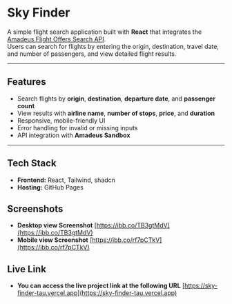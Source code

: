 #  Sky Finder

A simple flight search application built with **React** that integrates the [Amadeus Flight Offers Search API](https://developers.amadeus.com/self-service/category/air/api-doc/flight-offers-search).  
Users can search for flights by entering the origin, destination, travel date, and number of passengers, and view detailed flight results.

---

##  Features
- Search flights by **origin**, **destination**, **departure date**, and **passenger count**
- View results with **airline name**, **number of stops**, **price**, and **duration**
- Responsive, mobile-friendly UI
- Error handling for invalid or missing inputs
- API integration with **Amadeus Sandbox**

---

## Tech Stack
- **Frontend:** React, Tailwind, shadcn 
- **Hosting:** GitHub Pages

##  Screenshots
- **Desktop view Screenshot**
[https://ibb.co/TB3gtMdV](https://ibb.co/TB3gtMdV)
- **Mobile view Screenshot**
[https://ibb.co/rf7pCTkV](https://ibb.co/rf7pCTkV)

## Live Link
- **You can access the live project link at the following URL** [https://sky-finder-tau.vercel.app](https://sky-finder-tau.vercel.app)
